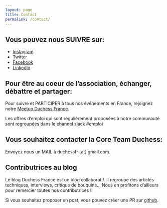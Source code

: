 ```yaml
---
layout: page
title: Contact
permalink: /contact/
---
```


## Vous pouvez nous SUIVRE sur:

- [Instagram](https://www.instagram.com/duchessfr/)
- [Twitter](http://twitter.com/duchessfr)
- [Facebook](https://www.facebook.com/duchessfr)
- [LinkedIn](https://www.linkedin.com/groups/2750811)

## Pour être au coeur de l’association, échanger, débattre et partager:

Pour suivre et PARTICIPER à tous nos événements en France, rejoignez notre [Meetup Duchess France](http://www.meetup.com/Duchess-France-Meetup/about/).

Les offres d’emploi qui sont régulièrement proposées à notre communauté sont regroupées dans le channel slack #emploi

## Vous souhaitez contacter la Core Team Duchess:

Envoyez nous un MAIL à duchessfr [at] gmail.com.

## Contributrices au blog

Le blog Duchess France est un blog collaboratif.
Il regroupe des articles techniques, interviews, critique de bouquins… Nous en profitons d’ailleurs pour remercier toutes nos contributrices !!

Si vous souhaitez proposer un post, vous pouvez créer une PR sur [github](https://github.com/DuchessFrance/DuchessFrance.github.io/blob/main/CONTRIBUTING.md).
